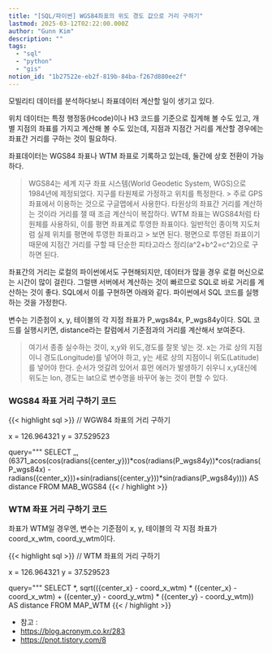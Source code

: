 ```yaml
---
title: "[SQL/파이썬] WGS84좌표의 위도 경도 값으로 거리 구하기"
lastmod: 2025-03-12T02:22:00.000Z
author: "Gunn Kim"
description: ""
tags:
  - "sql"
  - "python"
  - "gis"
notion_id: "1b27522e-eb2f-819b-84ba-f267d880ee2f"
---
```


모빌리티 데이터를 분석하다보니 좌표데이터 계산할 일이 생기고 있다.

위치 데이터는 특정 행정동(Hcode)이나 H3 코드를 기준으로 집계해 볼 수도 있고,
개별 지점의 좌표를 가지고 계산해 볼 수도 있는데, 지점과 지점간 거리를 계산할 경우에는 좌표간 거리를 구하는 것이 필요하다.

좌표데이터는 WGS84 좌표나 WTM 좌표로 기록하고 있는데, 둘간에 상호 전환이 가능하다.

> WGS84는 세계 지구 좌표 시스템(World Geodetic System, WGS)으로 1984년에 제정되었다. 지구를 타원체로 가정하고 위치를 특정한다. > 주로 GPS 좌표에서 이용하는 것으로 구글맵에서 사용한다. 타원상의 좌표간 거리를 계산하는 것이라 거리를 잴 때 조금 계산식이 복잡하다.
> WTM 좌표는 WGS84처럼 타원체를 사용하되, 이를 평면 좌표계로 투영한 좌표이다. 일반적인 종이책 지도처럼 실제 위치를 평면에 투영한 좌표라고 > 보면 된다. 평면으로 투영된 좌표이기 때문에 지점간 거리를 구할 때 단순한 피타고라스 정리(a^2+b^2=c^2)으로 구하면 된다.

좌표간의 거리는 로컬의 파이썬에서도 구현해되지만, 데이터가 많을 경우 로컬 머신으로는 시간이 많이 걸린다. 그럴땐 서버에서 계산하는 것이 빠르므로 SQL로 바로 거리를 계산하는 것이 좋다. SQL에서 이를 구현하면 아래와 같다. 파이썬에서 SQL 코드를 실행하는 것을 가정한다.

변수는 기준점이 x, y, 테이블의 각 지점 좌표가 P_wgs84x, P_wgs84y이다.
SQL 코드를 실행시키면, distance라는 칼럼에서 기준점과의 거리를 계산해서 보여준다.

> 여기서 종종 실수하는 것이, x,y와 위도,경도를 잘못 넣는 것.
> x는 가로 상의 지점이니 경도(Longitude)를 넣어야 하고, y는 세로 상의 지점이니 위도(Latitude)를 넣어야 한다.
> 순서가 엇갈려 있어서 휴먼 에러가 발생하기 쉬우니 x,y대신에 위도는 lon, 경도는 lat으로 변수명을 바꾸어 놓는 것이 편할 수 있다.

### WGS84 좌표 거리 구하기 코드

{{< highlight sql >}}
// WGW84 좌표의 거리 구하기

x = 126.964321
y = 37.529523

query="""
SELECT _,
(6371_acos(cos(radians({center_y}))*cos(radians(P_wgs84y))*cos(radians(P_wgs84x)
\-radians({center_x}))+sin(radians({center_y}))*sin(radians(P_wgs84y))))
AS distance
FROM MAB_WGS84
{{< / highlight >}}

### WTM 좌표 거리 구하기 코드

좌표가 WTM일 경우엔,
변수는 기준점이 x, y, 테이블의 각 지점 좌표가 coord_x_wtm, coord_y_wtm이다.

{{< highlight sql >}}
// WTM 좌표의 거리 구하기

x = 126.964321
y = 37.529523

query="""
SELECT *,
sqrt(({center_x} - coord_x_wtm) * ({center_x} - coord_x_wtm)
\+ ({center_y} - coord_y_wtm) * ({center_y} - coord_y_wtm))
AS distance
FROM MAP_WTM
{{< / highlight >}}

* 참고 :
* https://blog.acronym.co.kr/283
* https://pnot.tistory.com/8

